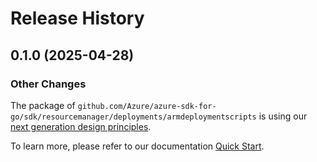 # Release History

## 0.1.0 (2025-04-28)
### Other Changes

The package of `github.com/Azure/azure-sdk-for-go/sdk/resourcemanager/deployments/armdeploymentscripts` is using our [next generation design principles](https://azure.github.io/azure-sdk/general_introduction.html).

To learn more, please refer to our documentation [Quick Start](https://aka.ms/azsdk/go/mgmt).